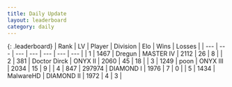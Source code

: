 ```yaml
---
title: Daily Update
layout: leaderboard
category: daily
---
```


{: .leaderboard}
| Rank | LV | Player | Division | Elo | Wins | Losses |
| --- | --- | --- | --- | --- | --- | --- |
| <span data-change="4">1</span> | 1467 | <span title="ID: 337810">Dregun</span> | MASTER IV | <span data-change="-191">2112</span> | <span data-change="-168">26</span> | <span data-change="-71">8</span> |
| <span data-change="38">2</span> | 381 | <span title="ID: 67210">Doctor Dirck</span> | ONYX II | <span data-change="-145">2060</span> | <span data-change="-160">45</span> | <span data-change="-137">18</span> |
| <span data-change="-1">3</span> | 1249 | <span title="ID: 540690">poon</span> | ONYX III | <span data-change="-312">2034</span> | <span data-change="-137">15</span> | <span data-change="-57">9</span> |
| <span data-change="15">4</span> | 847 | <span title="ID: 544038">297974</span> | DIAMOND I | <span data-change="-246">1976</span> | <span data-change="-75">7</span> | <span data-change="-36">0</span> |
| <span data-change="-2">5</span> | 1434 | <span title="ID: 261794">MalwareHD</span> | DIAMOND II | <span data-change="-363">1972</span> | <span data-change="-138">4</span> | <span data-change="-78">3</span> |